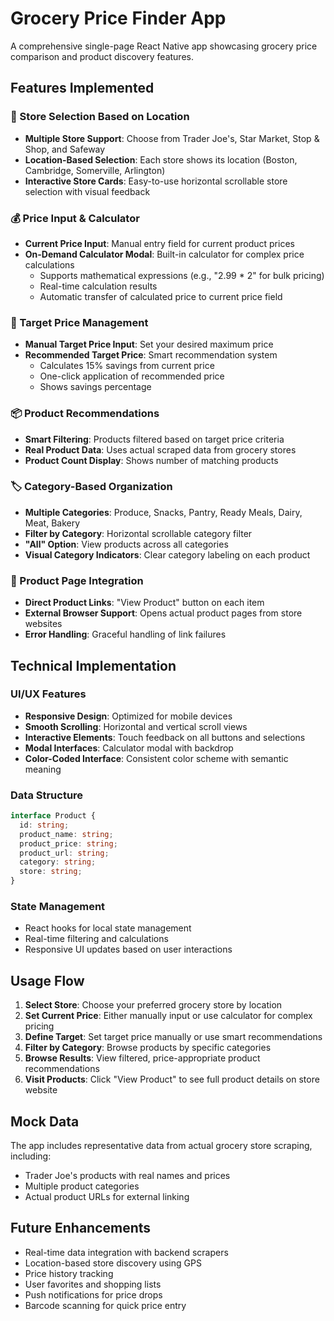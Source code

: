 # Grocery Price Finder App

A comprehensive single-page React Native app showcasing grocery price comparison and product discovery features.

## Features Implemented

### 🏪 Store Selection Based on Location
- **Multiple Store Support**: Choose from Trader Joe's, Star Market, Stop & Shop, and Safeway
- **Location-Based Selection**: Each store shows its location (Boston, Cambridge, Somerville, Arlington)
- **Interactive Store Cards**: Easy-to-use horizontal scrollable store selection with visual feedback

### 💰 Price Input & Calculator
- **Current Price Input**: Manual entry field for current product prices
- **On-Demand Calculator Modal**: Built-in calculator for complex price calculations
  - Supports mathematical expressions (e.g., "2.99 * 2" for bulk pricing)
  - Real-time calculation results
  - Automatic transfer of calculated price to current price field

### 🎯 Target Price Management
- **Manual Target Price Input**: Set your desired maximum price
- **Recommended Target Price**: Smart recommendation system
  - Calculates 15% savings from current price
  - One-click application of recommended price
  - Shows savings percentage

### 📦 Product Recommendations
- **Smart Filtering**: Products filtered based on target price criteria
- **Real Product Data**: Uses actual scraped data from grocery stores
- **Product Count Display**: Shows number of matching products

### 🏷️ Category-Based Organization
- **Multiple Categories**: Produce, Snacks, Pantry, Ready Meals, Dairy, Meat, Bakery
- **Filter by Category**: Horizontal scrollable category filter
- **"All" Option**: View products across all categories
- **Visual Category Indicators**: Clear category labeling on each product

### 🔗 Product Page Integration
- **Direct Product Links**: "View Product" button on each item
- **External Browser Support**: Opens actual product pages from store websites
- **Error Handling**: Graceful handling of link failures

## Technical Implementation

### UI/UX Features
- **Responsive Design**: Optimized for mobile devices
- **Smooth Scrolling**: Horizontal and vertical scroll views
- **Interactive Elements**: Touch feedback on all buttons and selections
- **Modal Interfaces**: Calculator modal with backdrop
- **Color-Coded Interface**: Consistent color scheme with semantic meaning

### Data Structure
```typescript
interface Product {
  id: string;
  product_name: string;
  product_price: string;
  product_url: string;
  category: string;
  store: string;
}
```

### State Management
- React hooks for local state management
- Real-time filtering and calculations
- Responsive UI updates based on user interactions

## Usage Flow

1. **Select Store**: Choose your preferred grocery store by location
2. **Set Current Price**: Either manually input or use calculator for complex pricing
3. **Define Target**: Set target price manually or use smart recommendations
4. **Filter by Category**: Browse products by specific categories
5. **Browse Results**: View filtered, price-appropriate product recommendations
6. **Visit Products**: Click "View Product" to see full product details on store website

## Mock Data

The app includes representative data from actual grocery store scraping, including:
- Trader Joe's products with real names and prices
- Multiple product categories
- Actual product URLs for external linking

## Future Enhancements

- Real-time data integration with backend scrapers
- Location-based store discovery using GPS
- Price history tracking
- User favorites and shopping lists
- Push notifications for price drops
- Barcode scanning for quick price entry